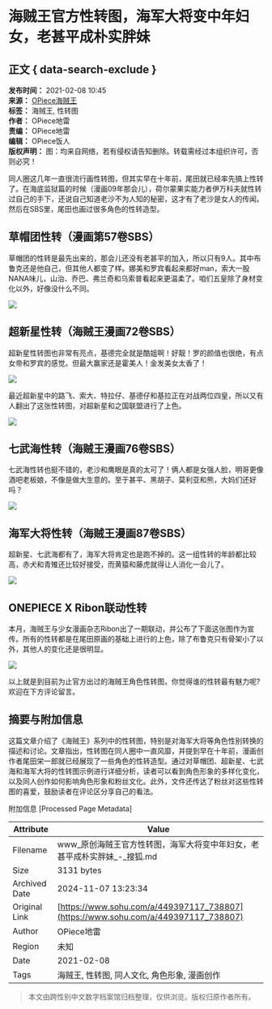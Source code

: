 # 海贼王官方性转图，海军大将变中年妇女，老甚平成朴实胖妹

## 正文 { data-search-exclude }


**发布时间：** 2021-02-08 10:45  
**来源：** [OPiece海贼王](https://www.sohu.com/a/449397117_738807?spm=smpc.content-abroad.content.1.1730985710460E89IjDi)  
**标签：** 海贼王, 性转图  
**作者：** OPiece地雷  
**责编：** OPiece地雷  
**编辑：** OPiece饭人  
**版权声明：** 图：均来自网络，若有侵权请告知删除。转载需经过本组织许可，否则必究！

同人圈这几年一直很流行画性转图，但其实早在十年前，尾田就已经率先搞上性转了。在海底监狱篇的时候（漫画09年那会儿），荷尔蒙果实能力者伊万科夫就性转过自己的手下，还说自己知道老沙不为人知的秘密，这才有了老沙是女人的传闻。然后在SBS里，尾田也画过很多角色的性转造型。

## 草帽团性转（漫画第57卷SBS）

草帽团的性转是最先出来的，那会儿还没有老甚平的加入，所以只有9人。其中布鲁克还是他自己，但其他人都变了样。娜美和罗宾看起来都好man，索大一股NANA味儿，山治、乔巴、弗兰奇和乌索普看起来更温柔了。咱们五皇除了身材变化以外，好像没什么不同。

![](https://p5.itc.cn/images01/20210208/3f2a8f2adf944fe5aa604e5fe095c940.jpeg)

## 超新星性转（海贼王漫画72卷SBS）

超新星性转图也非常有亮点，基德完全就是酷姐啊！好靓！罗的颜值也很绝，有点女帝和罗宾的感觉。但最大赢家还是霍美人！金发美女太香了！

![](https://p6.itc.cn/images01/20210208/b7b14222743b441ba28afb7daab667c0.jpeg)

最近超新星中的路飞、索大、特拉仔、基德仔和基拉正在对战两位四皇，所以又有人翻出了这张性转图，对超新星和之国联盟进行了上色。

![](https://p1.itc.cn/images01/20210208/55bf05d571e447f398f744e622680aaf.jpeg)

## 七武海性转（海贼王漫画76卷SBS）

七武海性转也挺不错的，老沙和鹰眼是真的太可了！俩人都是女强人脸，明哥更像酒吧老板娘，不像是做大生意的。至于甚平、黑胡子、莫利亚和熊，大妈们还好吗？

![](https://p3.itc.cn/images01/20210208/1b658442074b43c8a49e6276538bad0e.jpeg)

## 海军大将性转（海贼王漫画87卷SBS）

超新星、七武海都有了，海军大将肯定也是跑不掉的。这一组性转的年龄都比较高，赤犬和青雉还比较好接受，而黄猿和藤虎就得让人消化一会儿了。

![](https://p4.itc.cn/images01/20210208/6989834a6a71463bacc06284cf07a495.jpeg)

## ONEPIECE X Ribon联动性转

本月，海贼王与少女漫画杂志Ribon出了一期联动，并公布了下面这张图作为宣传。所有的性转都是在尾田原画的基础上进行的上色，除了布鲁克只有骨架小了以外，其他人的变化还是很明显。

![](https://p0.itc.cn/images01/20210208/0aa8f67fb55e4ecc8f30858a34da732d.jpeg)

以上就是到目前为止官方出过的海贼王角色性转图，你觉得谁的性转最有魅力呢?欢迎在下方评论留言。

## 摘要与附加信息

<!-- tcd_abstract -->
这篇文章介绍了《海贼王》系列中的性转图，特别是对海军大将等角色性别转换的描述和讨论。文章指出，性转图在同人圈中一直风靡，并提到早在十年前，漫画创作者尾田栄一郎就已经展现了一些角色的性转造型。通过对草帽团、超新星、七武海和海军大将的性转图示例进行详细分析，读者可以看到角色形象的多样化变化，以及同人创作如何影响角色形象和粉丝文化。此外，文件还传达了粉丝对这些性转图的喜爱，鼓励读者在评论区分享自己的看法。
<!-- tcd_abstract_end -->

附加信息 [Processed Page Metadata]

| Attribute       | Value                                  |
|-----------------|----------------------------------------|
| Filename        | www_原创海贼王官方性转图，海军大将变中年妇女，老甚平成朴实胖妹_-_搜狐.md                             |
| Size            | 3131 bytes                           |
| Archived Date   | 2024-11-07 13:23:34                             |
| Original Link   | [https://www.sohu.com/a/449397117_738807](https://www.sohu.com/a/449397117_738807)                       |
| Author          | OPiece地雷                               |
| Region          | 未知                               |
| Date            | 2021-02-08                                 |
| Tags            | 海贼王, 性转图, 同人文化, 角色形象, 漫画创作                                 |
>
> 本文由跨性别中文数字档案馆归档整理，仅供浏览。版权归原作者所有。
>